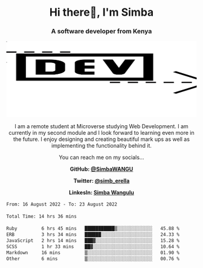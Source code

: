 
<h1 align="center"> Hi there👋, I'm Simba</h1>
<h3 align="center">A software developer from Kenya</h3>

<img src="/arrow-svgrepo-com.svg" margin="auto" width="100%" height="200px">


<p align="center">I am a remote student at Microverse studying Web Development. I am currently in my second module and I look forward to learning even more in the future. I enjoy designing and creating beautiful mark ups as well as implementing the functionality behind it.</p>

<p align="center">You can reach me on my socials... </p>

<div align="center">

__<p>  GitHub: [@SimbaWANGU](https://github.com/SimbaWANGU)__  </p>
__<p> Twitter: [@simb_erella](https://twitter.com/simb_erella)__ </p>
__<p> LinkesIn: [Simba Wangulu](https://www.linkedin.com/in/simba-wangulu/)__ </p>

</div>

<!--START_SECTION:waka-->

```text
From: 16 August 2022 - To: 23 August 2022

Total Time: 14 hrs 36 mins

Ruby         6 hrs 45 mins   ███████████▒░░░░░░░░░░░░░   45.88 %
ERB          3 hrs 34 mins   ██████░░░░░░░░░░░░░░░░░░░   24.33 %
JavaScript   2 hrs 14 mins   ███▓░░░░░░░░░░░░░░░░░░░░░   15.28 %
SCSS         1 hr 33 mins    ██▓░░░░░░░░░░░░░░░░░░░░░░   10.64 %
Markdown     16 mins         ▒░░░░░░░░░░░░░░░░░░░░░░░░   01.90 %
Other        6 mins          ▒░░░░░░░░░░░░░░░░░░░░░░░░   00.76 %
```

<!--END_SECTION:waka-->
